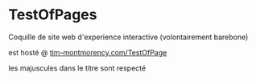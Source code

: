 # TestOfPages

Coquille de site web d'experience interactive (volontairement barebone)

est hosté @ [tim-montmorency.com/TestOfPage](https://tim-montmorency.com/TestOfPages/) 

les majuscules dans le titre sont respecté